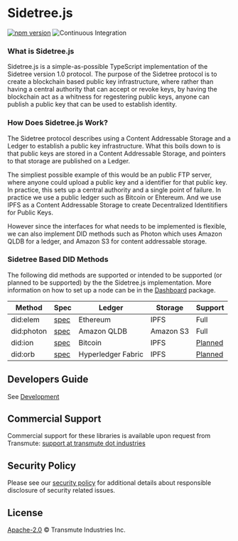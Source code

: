 # Sidetree.js 

[![npm version](https://badge.fury.io/js/%40sidetree%2Fcore.svg)](https://badge.fury.io/js/%40sidetree%2Fcore) ![Continuous Integration](https://github.com/transmute-industries/sidetree.js/workflows/CI/badge.svg)

### What is Sidetree.js

Sidetree.js is a simple-as-possible TypeScript implementation of the Sidetree version
1.0 protocol. The purpose of the Sidetree protocol is to create a blockchain based
public key infrastructure, where rather than having a central authority that can
accept or revoke keys, by having the blockchain act as a whitness for regestering
public keys, anyone can publish a public key that can be used to establish identity.

### How Does Sidetree.js Work?

The Sidetree protocol describes using a Content Addressable Storage and a Ledger
to establish a public key infrastructure. What this boils down to is that public keys
are stored in a Content Addressable Storage, and pointers to that storage are published
on a Ledger.

The simpliest possible example of this would be an public FTP server, where anyone could
upload a public key and a identifier for that public key. In practice, this sets up a
central authority and a single point of failure. In practice we use a public ledger
such as Bitcoin or Ehtereum. And we use IPFS as a Content Addressable Storage to
create Decentralized Identitifiers for Public Keys.

However since the interfaces for what needs to be implemented is flexible, we can also
implement DID methods such as Photon which uses Amazon QLDB for a ledger, and Amazon S3
for content addressable storage.

### Sidetree Based DID Methods

The following did methods are supported or intended to be supported (or planned to be supported) by the the Sidetree.js implementation. More information on how to set up a node can be in the [Dashboard](packages/dashboard/) package. 

| Method        | Spec                                                                                                    | Ledger             | Storage   | Support |
|---------------|---------------------------------------------------------------------------------------------------------|--------------------|-----------|---------|
| did:elem      | [spec](packages/did-method-element/README.md)                                                           | Ethereum           | IPFS      | Full    |
| did:photon    | [spec](packages/did-method-photon/README.md)                                                            | Amazon QLDB        | Amazon S3 | Full    |
| did:ion       | [spec](https://github.com/decentralized-identity/ion)                                                   | Bitcoin            | IPFS      | [Planned](https://github.com/transmute-industries/sidetree.js/issues/379) |
| did:orb | [spec](https://trustbloc.github.io/did-method-orb/) | Hyperledger Fabric | IPFS      | [Planned](https://github.com/transmute-industries/sidetree.js/issues/380) |

## Developers Guide

See [Development](./DEVELOPMENT.md)

## Commercial Support

Commercial support for these libraries is available upon request from
Transmute: [support at transmute dot industries](mailto:support@transmute.industries)

## Security Policy

Please see our [security policy](./SECURITY.md) for additional details about responsible disclosure of security related issues.

## License

[Apache-2.0](./LICENSE) © Transmute Industries Inc.
